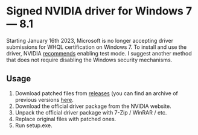 # Signed NVIDIA driver for Windows 7 — 8.1
Starting January 16th 2023, Microsoft is no longer accepting driver submissions for WHQL certification on Windows 7. To install and use the driver, NVIDIA [recommends](https://nvidia.custhelp.com/app/answers/detail/a_id/5445/~/changes-to-the-display-driver-installation-process-under-microsoft-windows-7) enabling test mode. I suggest another method that does not require disabling the Windows security mechanisms.

## Usage
1. Download patched files from [releases](https://github.com/dartraiden/NVIDIA-WIn7-Win8-Signed-Driver/releases) (you can find an archive of previous versions [here](https://cloud.mail.ru/public/9dLW/ybiKN6ev5).
2. Download the official driver package from the NVIDIA website.
3. Unpack the official driver package with 7-Zip / WinRAR / etc.
4. Replace original files with patched ones.
5. Run setup.exe.

